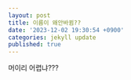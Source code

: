 ```yaml
---
layout: post
title: 이름이 왜안바뀜??
date: '2023-12-02 19:30:54 +0900'
categories: jekyll update
published: true
---
```

머이리 어렵냐???